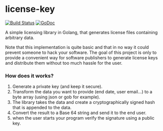 # license-key

[![Build Status](https://travis-ci.org/hyperboloide/license-key.svg?branch=master)](https://travis-ci.org/hyperboloide/license-key)
[![GoDoc](https://godoc.org/github.com/hyperboloide/qmail?status.svg)](https://godoc.org/github.com/hyperboloide/license-key/lk)

A simple licensing library in Golang, that generates license files
containing arbitrary data.

Note that this implementation is quite basic and that in no way it could
prevent someone to hack your software. The goal of this project is only
to provide a convenient way for software publishers to generate license keys
and distribute them without too much hassle for the user.

### How does it works?

1. Generate a private key (and keep it secure).
2. Transform the data you want to provide (end date, user email...) to a byte array (using json or gob for example).
3. The library takes the data and create a cryptographically signed hash that is appended to the data.
4. Convert the result to a Base 64 string and send it to the end user.
5. when the user starts your program verify the signature using a public key.
